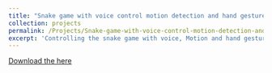 ```yaml
---
title: "Snake game with voice control motion detection and hand gesture recognition"
collection: projects
permalink: /Projects/Snake-game-with-voice-control-motion-detection-and-hand-gesture-recognition
excerpt: 'Controlling the snake game with voice, Motion and hand gesture.'
---
```

[Download the here](https://github.com/MohammadJRanjbar/Snake-game-with-voice-control-motion-detection-and-hand-gesture-recognition)

